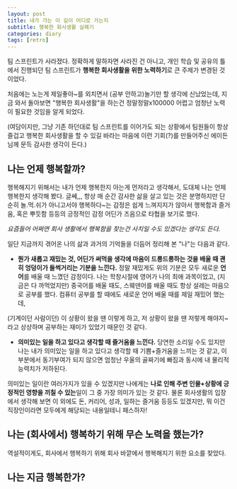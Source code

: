 ```yaml
---
layout: post
title: 내가 가는 이 길이 어디로 가는지
subtitle: 행복한 회사생활 실패기
categories: diary
tags: [retro]
---
```


팀 스프린트가 사라졌다.
정확하게 말하자면 사라진 건 아니고, 개인 학습 및 공유의 틀에서 진행되던 팀 스프린트가
**행복한 회사생활을 위한 노력하기**로 큰 주제가 변경된 것이었다.

처음에는 노는게 제일좋아~를 외치면서 (공부 안하고)놀기만 할 생각에 신났었는데,
지금 와서 돌아보면 "행복한 회사생활"을 하는건 정말정말x100000 어렵고 엄청난 노력이 필요한 것임을 알게 되었다.

(여담이지만, 그냥 기존 하던대로 팀 스프린트를 이어가도 되는 상황에서 팀원들이 항상 즐겁고 행복한 회사생활을 할 수 있길 바라는 마음에 이런 기회(?)를 만들어주신 에이든님께 문득 감사한 생각이 든다.)


## 나는 언제 행복할까?
행복해지기 위해서는 내가 언제 행복한지 아는게 먼저라고 생각해서, 도대체 나는 언제 행복한지 생각해 봤다.
글쎄,,, 항상 매 순간 감사한 삶을 살고 있는 것은 분명하지만 단순히 놀.먹.쉬가 아니고서야 행복하다~는 감정은 쉽게 느껴지지가 않아서
행복함과 즐거움, 혹은 뿌듯함 등등의 긍정적인 감정 어딘가 즈음으로 타협을 보기로 했다.

*요즘들어 어쩌면 회사 생활에서 행복함을 찾는건 사치일 수도 있겠다는 생각도 든다.*

일단 지금까지 겪어온 나의 삶과 과거의 기억들을 더듬어 정리해 본 "나"는 다음과 같다.

* **뭔가 새롭고 재밌는 것, 어딘가 써먹을 생각에 마음이 드릉드릉하는 것을 배울 때 괜히 엉덩이가 들썩거리는 기분을 느낀다.**
정말 재밌게도 위의 기분은 모두 새로운 **언어**를 배울 때 느꼈던 감정이다.
나는 학창시절에 영어가 나의 최애 과목이었고, (지금은 다 까먹었지만) 중국어를 배울 때도, 스웨덴어를 배울 때도 항상 설레는 마음으로 공부를 했다.
컴퓨터 공부를 할 때에도 새로운 언어 배울 때를 제일 재밌어 했는데,

(기계이던 사람이던) 이 상황이 왔을 땐 이렇게 하고, 저 상황이 왔을 땐 저렇게 해야지~ 라고 상상하며 공부하는 재미가 있었기 때문인 것 같다.

* **의미있는 일을 하고 있다고 생각할 때 즐거움을 느낀다.**
당연한 소리일 수도 있지만 나는 내가 의미있는 일을 하고 있다고 생각할 때 기쁨+즐거움을 느끼는 것 같고,
이 부분에서 동기부여가 되지 않으면 엄청난 우울의 골짜기에 빠짐과 동시에 내 물리적 능력치가 저하된다.

의미있는 일이란 여러가지가 있을 수 있겠지만
나에게는 **나로 인해 주변 인물+상황에 긍정적인 영향을 끼칠 수 있는**일이 그 중 가장 의미가 있는 것 같다.
물론 회사생활의 입장에서 생각해 보면 이 외에도 돈, 커리어, 성과, 일하는 즐거움 등등도 있겠지만, 뭐 이건 직장인이라면 모두에게 해당되는 내용일테니 패스하자!


## 나는 (회사에서) 행복하기 위해 무슨 노력을 했는가?
역설적이게도, 회사에서 행복하기 위해 회사 바깥에서 행복해지기 위한 요소를 찾았다.

## 나는 지금 행복한가?





